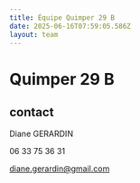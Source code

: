 ```yaml
---
title: Équipe Quimper 29 B
date: 2025-06-16T07:59:05.586Z
layout: team
---
```


# Quimper 29 B



## contact 

Diane GERARDIN

06 33 75 36 31

diane.gerardin@gmail.com

